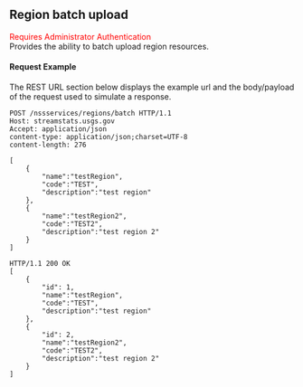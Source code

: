 ## Region batch upload
<span style="color:red">Requires Administrator Authentication</span>    
Provides the ability to batch upload region resources.

#### Request Example
The REST URL section below displays the example url and the body/payload of the request used to simulate a response.

```
POST /nssservices/regions/batch HTTP/1.1
Host: streamstats.usgs.gov
Accept: application/json
content-type: application/json;charset=UTF-8
content-length: 276

[
	{
        "name":"testRegion",
        "code":"TEST",
        "description":"test region"
	},
	{
        "name":"testRegion2",
        "code":"TEST2",
        "description":"test region 2"
	}
]
```

```
HTTP/1.1 200 OK
[
	{
        "id": 1,
        "name":"testRegion",
        "code":"TEST",
        "description":"test region"
	},
	{
        "id": 2,
        "name":"testRegion2",
        "code":"TEST2",
        "description":"test region 2"
	}
]
```
